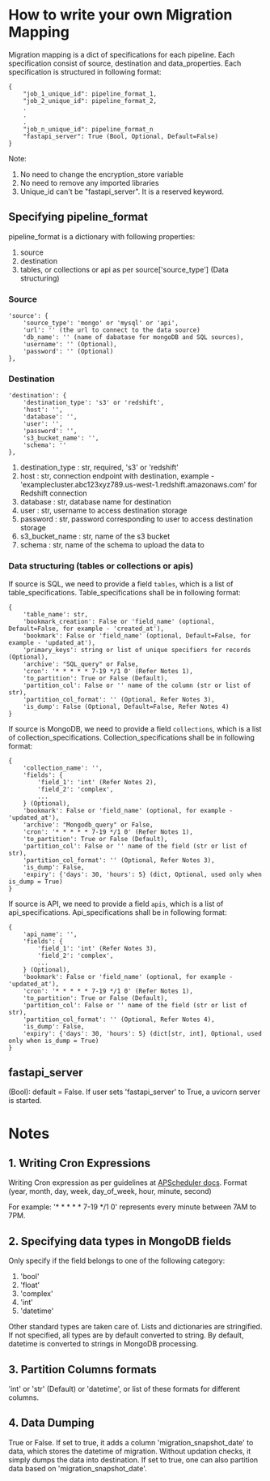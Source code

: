 # How to write your own Migration Mapping

Migration mapping is a dict of specifications for each pipeline. Each specification consist of source, destination and data_properties. Each specification is structured in following format:
```
{
    "job_1_unique_id": pipeline_format_1,
    "job_2_unique_id": pipeline_format_2,
    .
    .
    .
    "job_n_unique_id": pipeline_format_n
    "fastapi_server": True (Bool, Optional, Default=False)
}
```

Note:
1. No need to change the encryption_store variable
2. No need to remove any imported libraries
3. Unique_id can't be "fastapi_server". It is a reserved keyword.

## Specifying pipeline_format
pipeline_format is a dictionary with following properties:
1. source
2. destination
3. tables, or collections or api as per source['source_type'] (Data structuring)

### Source
```
'source': {
    'source_type': 'mongo' or 'mysql' or 'api',
    'url': '' (the url to connect to the data source)
    'db_name': '' (name of dabatase for mongoDB and SQL sources),
    'username': '' (Optional),
    'password': '' (Optional)
},
```

### Destination
```
'destination': {
    'destination_type': 's3' or 'redshift',
    'host': '',
    'database': '',
    'user': '',
    'password': '',
    's3_bucket_name': '',
    'schema': ''
},
```

1. destination_type : str, required, 's3' or 'redshift'
2. host : str, connection endpoint with destination, example - 'examplecluster.abc123xyz789.us-west-1.redshift.amazonaws.com' for Redshift connection
3. database : str, database name for destination
4. user : str, username to access destination storage
5. password : str, password corresponding to user to access destination storage
6. s3_bucket_name : str, name of the s3 bucket
7. schema : str, name of the schema to upload the data to

### Data structuring (tables or collections or apis)
If source is SQL, we need to provide a field ```tables```, which is a list of table_specifications. Table_specifications shall be in following format:
```
{
    'table_name': str,
    'bookmark_creation': False or 'field_name' (optional, Default=False, for example - 'created_at'),
    'bookmark': False or 'field_name' (optional, Default=False, for example - 'updated_at'),
    'primary_keys': string or list of unique specifiers for records (Optional),
    'archive': "SQL_query" or False,
    'cron': '* * * * * 7-19 */1 0' (Refer Notes 1),
    'to_partition': True or False (Default),
    'partition_col': False or '' name of the column (str or list of str),
    'partition_col_format': '' (Optional, Refer Notes 3),
    'is_dump': False (Optional, Default=False, Refer Notes 4)
}
```

If source is MongoDB, we need to provide a field ```collections```, which is a list of collection_specifications. Collection_specifications shall be in following format:
```
{
    'collection_name': '',
    'fields': {
        'field_1': 'int' (Refer Notes 2),
        'field_2': 'complex', 
        ...
    } (Optional),
    'bookmark': False or 'field_name' (optional, for example - 'updated_at'),
    'archive': "Mongodb_query" or False,
    'cron': '* * * * * 7-19 */1 0' (Refer Notes 1),
    'to_partition': True or False (Default),
    'partition_col': False or '' name of the field (str or list of str),
    'partition_col_format': '' (Optional, Refer Notes 3),
    'is_dump': False,
    'expiry': {'days': 30, 'hours': 5} (dict, Optional, used only when is_dump = True)
}
```

If source is API, we need to provide a field ```apis```, which is a list of api_specifications. 
Api_specifications shall be in following format:
```
{
    'api_name': '',
    'fields': {
        'field_1': 'int' (Refer Notes 3),
        'field_2': 'complex', 
        ...
    } (Optional),
    'bookmark': False or 'field_name' (optional, for example - 'updated_at'),
    'cron': '* * * * * 7-19 */1 0' (Refer Notes 1),
    'to_partition': True or False (Default),
    'partition_col': False or '' name of the field (str or list of str),
    'partition_col_format': '' (Optional, Refer Notes 4),
    'is_dump': False,
    'expiry': {'days': 30, 'hours': 5} (dict[str, int], Optional, used only when is_dump = True)
}
```

## fastapi_server
(Bool): default = False. If user sets 'fastapi_server' to True, a uvicorn server is started.

# Notes

## 1. Writing Cron Expressions
Writing Cron expression as per guidelines at [APScheduler docs](https://apscheduler.readthedocs.io/en/v2.1.0/cronschedule.html). Format (year, month, day, week, day_of_week, hour, minute, second)

For example: '* * * * * 7-19 */1 0' represents every minute between 7AM to 7PM.

## 2. Specifying data types in MongoDB fields
Only specify if the field belongs to one of the following category:
1. 'bool'
2. 'float'
3. 'complex'
4. 'int'
5. 'datetime'

Other standard types are taken care of. Lists and dictionaries are stringified. If not specified, all types are by default converted to string. By default, datetime is converted to strings in MongoDB processing.

## 3. Partition Columns formats

'int' or 'str' (Default) or 'datetime', or list of these formats for different columns.

## 4. Data Dumping

True or False. If set to true, it adds a column 'migration_snapshot_date' to data, which stores the datetime of migration. Without updation checks, it simply dumps the data into destination. If set to true, one can also partition data based on 'migration_snapshot_date'.